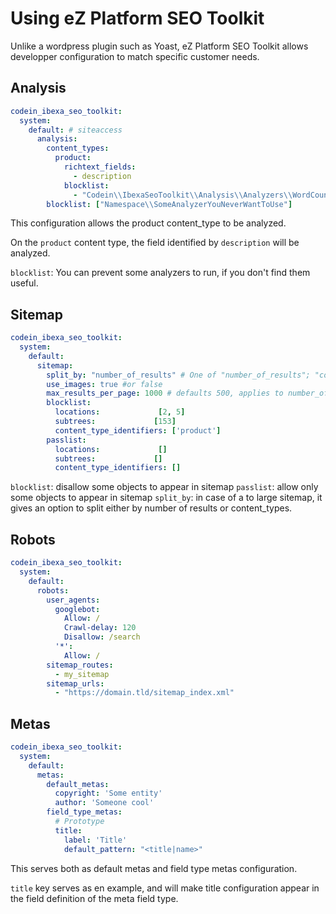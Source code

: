 # Using eZ Platform SEO Toolkit

Unlike a wordpress plugin such as Yoast, eZ Platform SEO Toolkit allows developper configuration to match specific customer needs.

## Analysis

```yml
codein_ibexa_seo_toolkit:
  system:
    default: # siteaccess
      analysis:
        content_types:
          product:
            richtext_fields: 
              - description
            blocklist: 
              - "Codein\\IbexaSeoToolkit\\Analysis\\Analyzers\\WordCountAnalyzer"
        blocklist: ["Namespace\\SomeAnalyzerYouNeverWantToUse"]
```

This configuration allows the product content_type to be analyzed.

On the `product` content type, the field identified by `description` will be analyzed.

`blocklist`: You can prevent some analyzers to run, if you don't find them useful.

## Sitemap
```yml
codein_ibexa_seo_toolkit:
  system:
    default:
      sitemap:
        split_by: "number_of_results" # One of "number_of_results"; "content_type"
        use_images: true #or false
        max_results_per_page: 1000 # defaults 500, applies to number_of_results split
        blocklist:
          locations:             [2, 5]
          subtrees:             [153]
          content_type_identifiers: ['product']
        passlist:
          locations:             []
          subtrees:             []
          content_type_identifiers: []
```
`blocklist`: disallow some objects to appear in sitemap
`passlist`: allow only some objects to appear in sitemap
`split_by`: in case of a to large sitemap, it gives an option to split either by number of results or content_types.

## Robots

```yml
codein_ibexa_seo_toolkit:
  system:
    default:
      robots:
        user_agents:
          googlebot:
            Allow: /
            Crawl-delay: 120
            Disallow: /search
          '*':
            Allow: /
        sitemap_routes:
          - my_sitemap
        sitemap_urls:
          - "https://domain.tld/sitemap_index.xml"
```

## Metas

```yml
codein_ibexa_seo_toolkit:
  system:
    default:
      metas:
        default_metas:
          copyright: 'Some entity'
          author: 'Someone cool'
        field_type_metas:
          # Prototype
          title:
            label: 'Title'
            default_pattern: "<title|name>"
```

This serves both as default metas and field type metas configuration.

`title` key serves as en example, and will make title configuration appear in the field definition of the meta field type.

